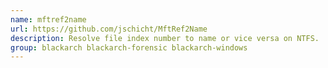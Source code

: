 ```yaml
---
name: mftref2name
url: https://github.com/jschicht/MftRef2Name
description: Resolve file index number to name or vice versa on NTFS.
group: blackarch blackarch-forensic blackarch-windows
---
```

